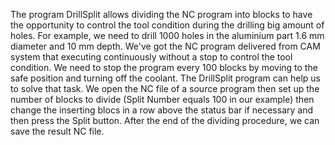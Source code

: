 ﻿The program DrillSplit allows dividing the NC program into blocks to have the opportunity to control the tool condition during the drilling big amount of holes. 
For example, we need to drill 1000 holes in the aluminium part 1.6 mm diameter and 10 mm depth. 
We've got the NC program delivered from CAM system that executing continuously without a stop to control the tool condition. 
We need to stop the program every 100 blocks by moving to the safe position and turning off the coolant. 
The DrillSplit program can help us to solve that task. 
We open the NC file of a source program then set up the number of blocks to divide (Split Number equals 100 in our example) then change the inserting blocs in a row above the status bar if necessary and then press the Split button. 
After the end of the dividing procedure, we can save the result NC file.
